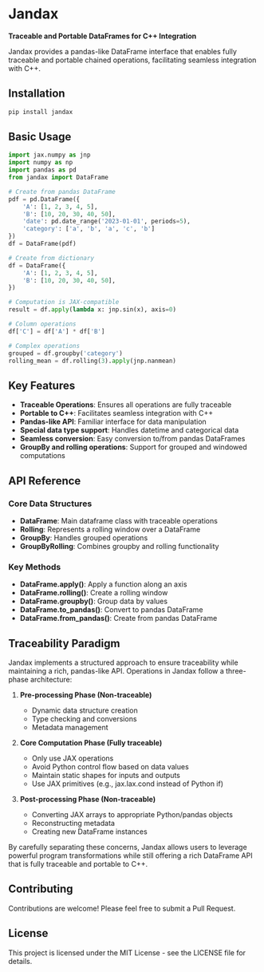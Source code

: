 # Jandax

**Traceable and Portable DataFrames for C++ Integration**

Jandax provides a pandas-like DataFrame interface that enables fully traceable and portable chained operations, facilitating seamless integration with C++.

## Installation

```bash
pip install jandax
```

## Basic Usage

```python
import jax.numpy as jnp
import numpy as np
import pandas as pd
from jandax import DataFrame

# Create from pandas DataFrame
pdf = pd.DataFrame({
    'A': [1, 2, 3, 4, 5],
    'B': [10, 20, 30, 40, 50],
    'date': pd.date_range('2023-01-01', periods=5),
    'category': ['a', 'b', 'a', 'c', 'b']
})
df = DataFrame(pdf)

# Create from dictionary
df = DataFrame({
    'A': [1, 2, 3, 4, 5],
    'B': [10, 20, 30, 40, 50],
})

# Computation is JAX-compatible
result = df.apply(lambda x: jnp.sin(x), axis=0)

# Column operations
df['C'] = df['A'] * df['B']

# Complex operations
grouped = df.groupby('category')
rolling_mean = df.rolling(3).apply(jnp.nanmean)
```

## Key Features

- **Traceable Operations**: Ensures all operations are fully traceable
- **Portable to C++**: Facilitates seamless integration with C++
- **Pandas-like API**: Familiar interface for data manipulation
- **Special data type support**: Handles datetime and categorical data
- **Seamless conversion**: Easy conversion to/from pandas DataFrames
- **GroupBy and rolling operations**: Support for grouped and windowed computations

## API Reference

### Core Data Structures

- **DataFrame**: Main dataframe class with traceable operations
- **Rolling**: Represents a rolling window over a DataFrame
- **GroupBy**: Handles grouped operations
- **GroupByRolling**: Combines groupby and rolling functionality

### Key Methods

- **DataFrame.apply()**: Apply a function along an axis
- **DataFrame.rolling()**: Create a rolling window
- **DataFrame.groupby()**: Group data by values
- **DataFrame.to_pandas()**: Convert to pandas DataFrame
- **DataFrame.from_pandas()**: Create from pandas DataFrame

## Traceability Paradigm

Jandax implements a structured approach to ensure traceability while maintaining a rich, pandas-like API. Operations in Jandax follow a three-phase architecture:

1. **Pre-processing Phase (Non-traceable)**
   - Dynamic data structure creation
   - Type checking and conversions
   - Metadata management

2. **Core Computation Phase (Fully traceable)**
   - Only use JAX operations
   - Avoid Python control flow based on data values
   - Maintain static shapes for inputs and outputs
   - Use JAX primitives (e.g., jax.lax.cond instead of Python if)

3. **Post-processing Phase (Non-traceable)**
   - Converting JAX arrays to appropriate Python/pandas objects
   - Reconstructing metadata
   - Creating new DataFrame instances

By carefully separating these concerns, Jandax allows users to leverage powerful program transformations while still offering a rich DataFrame API that is fully traceable and portable to C++.

## Contributing

Contributions are welcome! Please feel free to submit a Pull Request.

## License

This project is licensed under the MIT License - see the LICENSE file for details.

